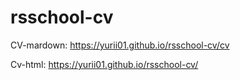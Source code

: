 # rsschool-cv

CV-mardown: https://yurii01.github.io/rsschool-cv/cv

Cv-html: https://yurii01.github.io/rsschool-cv/
